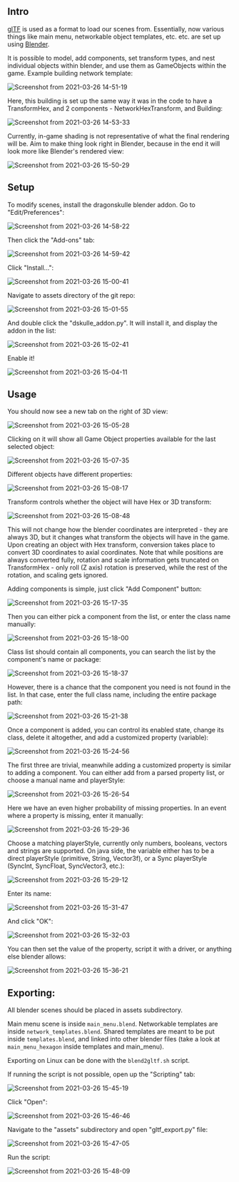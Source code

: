 ## Intro

[glTF](https://www.khronos.org/gltf/) is used as a format to load our scenes from. Essentially, now various things like main menu, networkable object templates, etc. etc. are set up using [Blender](https://www.blender.org/).

It is possible to model, add components, set transform types, and nest individual objects within blender, and use them as GameObjects within the game. Example building network template:

![Screenshot from 2021-03-26 14-51-19](./images/gltf/1_building_example.jpg)

Here, this building is set up the same way it was in the code to have a TransformHex, and 2 components - NetworkHexTransform, and Building:

![Screenshot from 2021-03-26 14-53-33](./images/gltf/2_building_components.jpg)

Currently, in-game shading is not representative of what the final rendering will be. Aim to make thing look right in Blender, because in the end it will look more like Blender's rendered view:

![Screenshot from 2021-03-26 15-50-29](./images/gltf/3_rendered_view.jpg)

## Setup

To modify scenes, install the dragonskulle blender addon. Go to "Edit/Preferences":

![Screenshot from 2021-03-26 14-58-22](./images/gltf/4_preferences.jpg)

Then click the "Add-ons" tab:

![Screenshot from 2021-03-26 14-59-42](./images/gltf/5_addons.png)

Click "Install...":

![Screenshot from 2021-03-26 15-00-41](./images/gltf/6_install.jpg)

Navigate to assets directory of the git repo:

![Screenshot from 2021-03-26 15-01-55](./images/gltf/7_path.jpg)

And double click the "dskulle\_addon.py". It will install it, and display the addon in the list:

![Screenshot from 2021-03-26 15-02-41](./images/gltf/8_select.jpg)

Enable it!

![Screenshot from 2021-03-26 15-04-11](./images/gltf/9_enable.jpg)

## Usage

You should now see a new tab on the right of 3D view:

![Screenshot from 2021-03-26 15-05-28](./images/gltf/10_tab.jpg)

Clicking on it will show all Game Object properties available for the last selected object:

![Screenshot from 2021-03-26 15-07-35](./images/gltf/11_selected.jpg)

Different objects have different properties:

![Screenshot from 2021-03-26 15-08-17](./images/gltf/12_other.jpg)

Transform controls whether the object will have Hex or 3D transform:

![Screenshot from 2021-03-26 15-08-48](./images/gltf/13_transform.jpg)

This will not change how the blender coordinates are interpreted - they are always 3D, but it changes what transform the objects will have in the game. Upon creating an object with Hex transform, conversion takes place to convert 3D coordinates to axial coordinates. Note that while positions are always converted fully, rotation and scale information gets truncated on TransformHex - only roll (Z axis) rotation is preserved, while the rest of the rotation, and scaling gets ignored.

Adding components is simple, just click "Add Component" button:

![Screenshot from 2021-03-26 15-17-35](./images/gltf/14_add_component.jpg)

Then you can either pick a component from the list, or enter the class name manually:

![Screenshot from 2021-03-26 15-18-00](./images/gltf/15_choices.jpg)

Class list should contain all components, you can search the list by the component's name or package:

![Screenshot from 2021-03-26 15-18-37](./images/gltf/16_list.jpg)

However, there is a chance that the component you need is not found in the list. In that case, enter the full class name, including the entire package path:

![Screenshot from 2021-03-26 15-21-38](./images/gltf/17_exact.jpg)

Once a component is added, you can control its enabled state, change its class, delete it altogether, and add a customized property (variable):

![Screenshot from 2021-03-26 15-24-56](./images/gltf/18_added.jpg)

The first three are trivial, meanwhile adding a customized property is similar to adding a component. You can either add from a parsed property list, or choose a manual name and playerStyle:

![Screenshot from 2021-03-26 15-26-54](./images/gltf/19_add_property.jpg)

Here we have an even higher probability of missing properties. In an event where a property is missing, enter it manually:

![Screenshot from 2021-03-26 15-29-36](./images/gltf/20_type_property.jpg)

Choose a matching playerStyle, currently only numbers, booleans, vectors and strings are supported. On java side, the variable either has to be a direct playerStyle (primitive, String, Vector3f), or a Sync playerStyle (SyncInt, SyncFloat, SyncVector3, etc.):

![Screenshot from 2021-03-26 15-29-12](./images/gltf/21_prop_type.jpg)

Enter its name:

![Screenshot from 2021-03-26 15-31-47](./images/gltf/22_prop_name.jpg)

And click "OK":

![Screenshot from 2021-03-26 15-32-03](./images/gltf/23_clicked_ok.jpg)

You can then set the value of the property, script it with a driver, or anything else blender allows:

![Screenshot from 2021-03-26 15-36-21](./images/gltf/24_blender_drivers.jpg)

## Exporting:

All blender scenes should be placed in assets subdirectory.

Main menu scene is inside `main_menu.blend`. Networkable templates are inside `network_templates.blend`. Shared templates are meant to be put inside `templates.blend`, and linked into other blender files (take a look at `main_menu_hexagon` inside templates and main\_menu).

Exporting on Linux can be done with the `blend2gltf.sh` script.

If running the script is not possible, open up the "Scripting" tab:

![Screenshot from 2021-03-26 15-45-19](./images/gltf/25_scripting.jpg)

Click "Open":

![Screenshot from 2021-03-26 15-46-46](./images/gltf/26_open.jpg)

Navigate to the "assets" subdirectory and open "gltf\_export.py" file:

![Screenshot from 2021-03-26 15-47-05](./images/gltf/27_path.jpg)

Run the script:

![Screenshot from 2021-03-26 15-48-09](./images/gltf/28_run.jpg)

